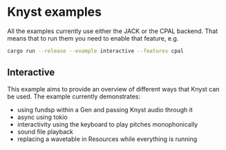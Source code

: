 # Knyst examples

All the examples currently use either the JACK or the CPAL backend. That means that to run them you need to enable that feature, e.g.

```sh
cargo run --release --example interactive --features cpal
```

## Interactive

This example aims to provide an overview of different ways that Knyst can be used. The example currently demonstrates:

- using fundsp within a Gen and passing Knyst audio through it
- async using tokio
- interactivity using the keyboard to play pitches monophonically
- sound file playback
- replacing a wavetable in Resources while everything is running
